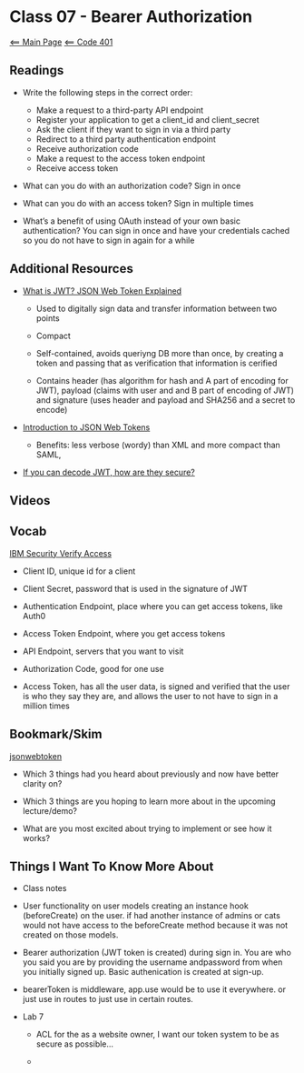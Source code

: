 # Class 07 - Bearer Authorization

[<== Main Page](../README.md)
[<== Code 401](../code401/code401.md)

## Readings

- Write the following steps in the correct order:

  - Make a request to a third-party API endpoint
  - Register your application to get a client_id and client_secret
  - Ask the client if they want to sign in via a third party
  - Redirect to a third party authentication endpoint
  - Receive authorization code
  - Make a request to the access token endpoint
  - Receive access token

- What can you do with an authorization code? Sign in once

- What can you do with an access token? Sign in multiple times

- What’s a benefit of using OAuth instead of your own basic authentication? You can sign in once and have your credentials cached so you do not have to sign in again for a while 
  
## Additional Resources

- [What is JWT? JSON Web Token Explained](https://www.youtube.com/watch?v=926mknSW9Lo)

  - Used to digitally sign data and transfer information between two points

  - Compact
  
  - Self-contained, avoids queriyng DB more than once, by creating a token and passing that as verification that information is cerified

  - Contains header (has algorithm for hash and A part of encoding for JWT), payload (claims with user and and B part of encoding of JWT) and signature (uses header and payload and SHA256 and a secret to encode)

- [Introduction to JSON Web Tokens](https://jwt.io/introduction/)

  - Benefits: less verbose (wordy) than XML and more compact than SAML,  

- [If you can decode JWT, how are they secure?](https://stackoverflow.com/questions/27301557/if-you-can-decode-jwt-how-are-they-secure)

## Videos

## Vocab

[IBM Security Verify Access](https://www.ibm.com/docs/en/sva/10.0.0?topic=pcs-client-secret)

- Client ID, unique id for a client

- Client Secret, password that is used in the signature of JWT

- Authentication Endpoint, place where you can get access tokens, like Auth0

- Access Token Endpoint, where you get access tokens

- API Endpoint, servers that you want to visit

- Authorization Code, good for one use

- Access Token, has all the user data, is signed and verified that the user is who they say they are, and allows the user to not have to sign in a million times

## Bookmark/Skim

[jsonwebtoken](https://www.npmjs.com/package/jsonwebtoken)

- Which 3 things had you heard about previously and now have better clarity on?

- Which 3 things are you hoping to learn more about in the upcoming lecture/demo?

- What are you most excited about trying to implement or see how it works?

## Things I Want To Know More About

- Class notes

- User functionality on user models creating an instance hook (beforeCreate) on the user. if had another instance of admins or cats would not have access to the beforeCreate method because it was not created on those models.

- Bearer authorization (JWT token is created) during sign in. You are who you said you are by providing the username andpassword from when you initially signed up. Basic authenication is created at sign-up.

- bearerToken is middleware, app.use would be to use it everywhere. or just use in routes to just use in certain routes.

- Lab 7

  - ACL for the as a website owner, I want our token system to be as secure as possible...

  - 